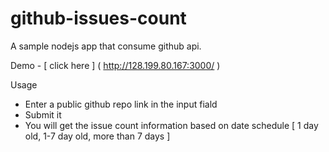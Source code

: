 # github-issues-count
A sample nodejs app that consume github api.

Demo - [ click here ] ( http://128.199.80.167:3000/ )

Usage

- Enter a public github repo link in the input fiald
- Submit it
- You will get the issue count information based on date schedule [ 1 day old, 1-7 day old, more than 7 days ]
